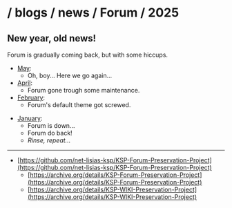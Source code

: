 # / blogs / news / Forum / 2025

## New year, old news!

Forum is gradually coming back, but with some hiccups.

* [May](./05/):
	+ Oh, boy... Here we go again...
* [April](./04/):
	+ Forum gone trough some maintenance.
* [February](./02/):
	+ Forum's default theme got screwed.
+ [January](./01/):
	+ Forum is down...
	+ Forum do back!
	+ *Rinse, repeat...*

- - -

* [https://github.com/net-lisias-ksp/KSP-Forum-Preservation-Project](https://github.com/net-lisias-ksp/KSP-Forum-Preservation-Project)
    + [https://archive.org/details/KSP-Forum-Preservation-Project](https://archive.org/details/KSP-Forum-Preservation-Project)
    + [https://archive.org/details/KSP-WIKI-Preservation-Project](https://archive.org/details/KSP-WIKI-Preservation-Project)
